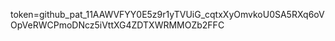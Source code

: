 token=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
